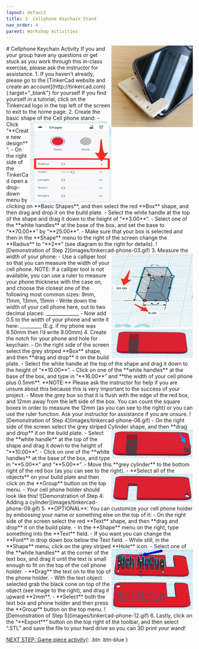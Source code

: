 ```yaml
---
layout: default
title: 3- Cellphone Keychain Stand
nav_order: 4
parent: Workshop Activities
---
```

<img src="images/tinkercad-phone-01.png" style="float:right;width:220px;height:220px;" alt="visual representation of keychain stand">
# Cellphone Keychain Activity 
If you and your group have any questions or get stuck as you work through this in-class exercise, please ask the instructor for assistance.  
1. If you haven’t already, please go to the [TinkerCad website and create an account](http://tinkercad.com){:target="_blank"} for yourself  If you find yourself in a tutorial, click on the Tinkercad logo in the top left of the screen to exit to the home page.
2. Create the basic shape of the Cell phone stand:
<img src="images/tinkercad-phone-02.png" style="float:right;width:220px;height:220px;">
    - Click “**Create new design**”.
    - On the right side of the TinkerCad open a drop-down menu by clicking on **Basic Shapes**, and then select the red **Box** shape, and then drag and drop it on the build plate. 
    - Select the white handle at the top of the shape and drag it down to the height of “**3.00**”.
    - Select one of the **white handles** at the base of the box, and set the base to “**70.00**” by “**25.00**”.
    - Make sure that your box is selected and then in the **Shape** menu to the right of the screen change the **Radius** to “**2**” (see diagram to the right for details).
![Demonstration of Step 2](images/tinkercad-phone-03.gif)
3. Measure the width of your phone:
<img src="images/tinkercad-phone-04.png" style="float:right;width:220px;height:200px;">
    - Use a calliper tool so that you can measure the width of your cell phone. NOTE: If a calliper tool is not available, you can use a ruler to measure your phone thickness with the case on, and choose the closest one of the following most common sizes: 9mm, 11mm, 13mm, 15mm
    - Write down the width of your cell phone here, out to two decimal places: ______________
    - Now add 0.5 to the width of your phone and write it here: _________ (E.g. if my phone was 8.50mm then I’d write 9.00mm)
    <img src="images/tinkercad-phone-05.png" style="float:right;width:220px;">
4. Create the notch for your phone and hole for keychain:
    - On the right side of the screen select the grey striped **Box** shape, and then **drag and drop** it on the build plate. 
    - Select the white handle at the top of the shape and drag it down to the height of “**10.00**”.
    - Click on one of the **white handles** at the base of the box, and type in “**16.00**” and **the width of your cell phone plus 0.5mm**. **NOTE:** Please ask the instructor for help if you are unsure about this because this is very important to the success of your project.
    - Move the grey box so that it is flush with the edge of the red box, and 12mm away from the left side of the box. You can count the square boxes in order to measure the 12mm (as you can see to the right) or you can use the ruler function. Ask your instructor for assistance if you are unsure.
  ![Demonstration of Step 4](images/tinkercad-phone-06.gif) 
    - On the right side of the screen select the grey striped Cylinder shape, and then **drag and drop** it on the build plate. 
       <img src="images/tinkercad-phone-07.png" style="float:right;width:220px;">
    - Select the **white handle** at the top of the shape and drag it down to the height of “**10.00**”.
    - Click on one of the **white handles** at the base of the box, and type in “**5.00**” and “**5.00**”. 
    - Move this **grey cylinder** to the bottom right of the red box (as you can see to the right).
      <img src="images/tinkercad-phone-08.png" style="float:right;width:220px;">
    - **Select all of the objects** on your build plate and then click on the **Group** button on the top menu.
    - Your cell phone holder should look like this!
     ![Demonstration of Step 4: Adding a cylinder](images/tinkercad-phone-09.gif) 
5. **OPTIONAL**: You can customize your cell phone holder by embossing your name or something else on the top of it:
    - On the right side of the screen select the red **Text** shape, and then **drag and drop** it on the build plate. 
    - In the **Shape** menu on the right, type something into the **Text** field. 
    - If you want you can change the **Font** in drop down box below the Text field.
    - While still, in the **Shape** menu, click on the grey striped **Hole** icon.
    <img src="images/tinkercad-phone-10.png" style="float:right;width:220px;">
    - Select one of the **white handles** at the corner of the text box, and drag it until the text is small enough to fit on the top of the cell phone holder. 
    - **Drag** the text on to the top of the phone holder.
    <img src="images/tinkercad-phone-11.png" style="float:right;width:220px;">
    - With the text object selected grab the black cone on top of the object (see image to the right), and drag it upward **2mm**.
    - **Select** both the text box and phone holder and then press the **Group** button on the top menu.
 ![Demonstration of Step 5](images/tinkercad-phone-12.gif) 
6. Lastly, click on the “**Export**” button on the top right of the toolbar, and then select “.STL” and save the file to your hard drive so you can 3D print your wand!

[NEXT STEP: Game piece activity](game-activity.html){: .btn .btn-blue }
